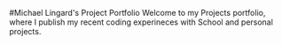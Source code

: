 #Michael Lingard's Project Portfolio
  Welcome to my Projects portfolio, where I publish my recent coding experineces with School and personal projects.
